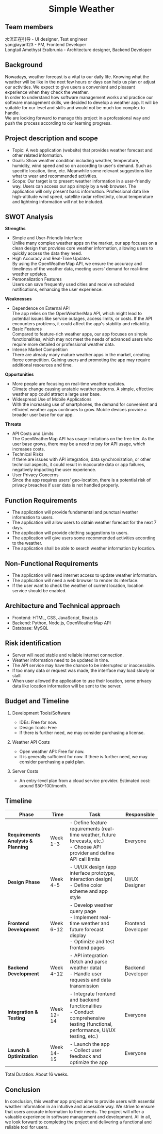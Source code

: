 <div align="center">
    <h1>Simple Weather</h1>
</div>  

## Team members    
水流正在引导 -  UI designer, Test engineer  
yangjiayan123  - PM, Frontend Developer  
Longtail Amethyst Eralbrunia - Architecture designer, Backend Developer  

## Background  
Nowadays, weather forecast is a vital to our daily life. Knowing what the weather will be like in the next few hours or days can help us plan or adjust our activities. We expect to give users a convenient and pleasant experience when they check the weather.  
In order to understand how software management works and practice our software management skills, we decided to develop a weather app. It will be suitable for our level and skills and would not be much too complex to handle.  
We are looking forward to manage this project in a professional way and push the process according to our learning progress.  

## Project description and scope  
- Topic: A web application (website) that provides weather forecast and other related information.  
- Goals: Show weather condition including weather, temperature, humidity, wind speed and so on according to user's demand. Such as specific location, time, etc. Meanwhile some relevant suggestions like what to wear and recommended activities.  
- Scope: Our target is to present weather information in a user-friendly way. Users can access our app simply by a web browser. The application will only present basic information. Professional data like high-altitude wind speed, satellite radar reflectivity, cloud temperature and lightning information will not be included.  

## SWOT Analysis  
**Strengths**  
- Simple and User-Friendly Interface  
Unlike many complex weather apps on the market, our app focuses on a clean design that provides core weather information, allowing users to quickly access the data they need.  
- High Accuracy and Real-Time Updates  
By using the OpenWeatherMap API, we ensure the accuracy and timeliness of the weather data, meeting users' demand for real-time weather updates.  
- Personalization Features  
Users can save frequently used cities and receive scheduled notifications, enhancing the user experience.  

**Weaknesses**  
- Dependence on External API  
The app relies on the OpenWeatherMap API, which might lead to potential issues like service outages, access limits, or costs. If the API encounters problems, it could affect the app's stability and reliability.  
- Basic Features  
Compared to feature-rich weather apps, our app focuses on simple functionalities, which may not meet the needs of advanced users who require more detailed or professional weather data.  
- Intense Market Competition  
There are already many mature weather apps in the market, creating fierce competition. Gaining users and promoting the app may require additional resources and time.  

**Opportunities**  
- More people are focusing on real-time weather updates.   
Climate change causing unstable weather patterns. A simple, effective weather app could attract a large user base.  
- Widespread Use of Mobile Applications  
With the increasing use of smartphones, the demand for convenient and efficient weather apps continues to grow. Mobile devices provide a broader user base for our app.  

**Threats**  
- API Costs and Limits  
The OpenWeatherMap API has usage limitations on the free tier. As the user base grows, there may be a need to pay for API usage, which increases costs.  
- Technical Risks  
If there are issues with API integration, data synchronization, or other technical aspects, it could result in inaccurate data or app failures, negatively impacting the user experience.  
- User Privacy Concerns  
Since the app requires users' geo-location, there is a potential risk of privacy breaches if user data is not handled properly.  

## Function Requirements  
- The application will provide fundamental and punctual weather information to users.  
- The application will allow users to obtain weather forecast for the next 7 days.  
- The application will provide clothing suggestions to users.  
- The application will give users some recommended activities according to the weather.  
- The application shall be able to search weather information by location.  

## Non-Functional Requirements  
- The application will need internet access to update weather information.    
- The application will need a web browser to render its interface.  
- If the user want to check the weather of current location, location service should be enabled.  

## Architecture and Technical approach  
- Frontend: HTML, CSS, JavaScript, React.js  
- Backend: Python, Node.js, OpenWeatherMap API  
- Database: MySQL  

## Risk identification  
- Server will need stable and reliable internet connection.  
- Weather information need to be updated in time.  
- The API service may have the chance to be interrupted or inaccessible.  
- If too many data or request was made, the interface may load slowly or stall.  
- When user allowed the application to use their location, some privacy data like location information will be sent to the server.  

## Budget and Timeline  
1. Development Tools/Software
   - IDEs: Free for now.   
   - Design Tools: Free  
   - If there is further need, we may consider purchasing a license.  

2. Weather API Costs
   - Open weather API: Free for now.
   - It is generally sufficient for now. If there is further need, we may consider purchasing a paid plan.  

3. Server Costs
   - An entry-level plan from a cloud service provider. Estimated cost: around $50-100/month.  

## Timeline

| Phase                         | Time    | Task                                                                  | Responsible        |
|-------------------------------|---------|-----------------------------------------------------------------------|--------------------|
| **Requirements Analysis & Planning** | Week 1-3 | - Define feature requirements (real-time weather, future forecasts, etc.) <br> - Choose API provider and define API call limits | Everyone          |
| **Design Phase**               | Week 4-5 | - UI/UX design (app interface prototype, interaction design) <br> - Define color scheme and app style  | UI/UX Designer     |
| **Frontend Development**       | Week 6-12 | - Develop weather query page <br> - Implement real-time weather and future forecast display <br> - Optimize and test frontend pages | Frontend Developer |
| **Backend Development**        | Week 4-12 | - API integration (fetch and parse weather data) <br> - Handle user requests and data transmission  | Backend Developer  |
| **Integration & Testing**      | Week 12-14 | - Integrate frontend and backend functionalities <br> - Conduct comprehensive testing (functional, performance, UI/UX testing, etc.) | Everyone          |
| **Launch & Optimization**      | Week 14-15 | - Launch the app <br> - Collect user feedback and optimize the app  | Everyone          |

Total Duration: About 16 weeks.



## Conclusion
In conclusion, this weather app project aims to provide users with essential weather information in an intuitive and accessible way. We strive to ensure that users accurate information to their needs. The project will offer a valuable experience in software management and development. All in all, we look forward to completing the project and delivering a functional and reliable tool for users.  
